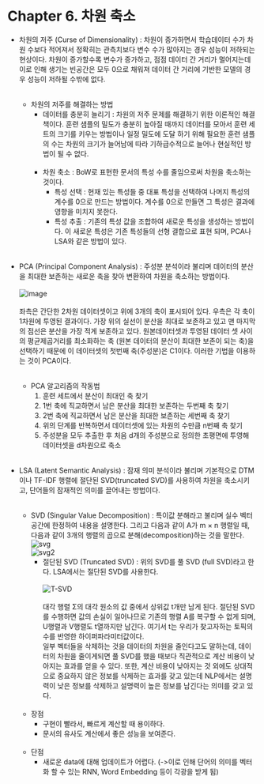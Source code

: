 # Chapter 6. 차원 축소

- 차원의 저주 (Curse of Dimensionality) : 차원이 증가하면서 학습데이터 수가 차원 수보다 적어져서 정확히는 관측치보다 변수 수가 많아지는 경우 성능이 저하되는 현상이다. 
차원이 증가할수록 변수가 증가하고, 점점 데이터 간 거리가 멀어지는데 이로 인해 생기는 빈공간은 모두 0으로 채워져 데이터 간 거리에 기반한 모델의 경우 성능이 저하될 수밖에 없다.<br><br>
  - 차원의 저주를 해결하는 방법
    - 데이터를 충분히 늘리기 : 차원의 저주 문제를 해결하기 위한 이론적인 해결책이다. 훈련 샘플의 밀도가 충분히 높아질 때까지 데이터를 모아서 훈련 세트의 크기를 키우는 방법이나 
일정 밀도에 도달 하기 위해 필요한 훈련 샘플의 수는 차원의 크기가 늘어남에 따라 기하급수적으로 늘어나 현실적인 방법이 될 수 없다.<br><br>
    - 차원 축소 : BoW로 표현한 문서의 특성 수를 줄임으로써 차원을 축소하는 것이다.
      - 특성 선택 : 현재 있는 특성들 중 대표 특성을 선택하여 나머지 특성의 계수를 0으로 만드는 방법이다. 계수를 0으로 만들면 그 특성은 결과에 영향을 미치지 못한다.
      - 특성 추출 : 기존의 특성 값을 조합하여 새로운 특성을 생성하는 방법이다. 이 새로운 특성은 기존 특성들의 선형 결합으로 표현 되며, PCA나 LSA와 같은 방법이 있다.<br><br>

- PCA (Principal Component Analysis) : 주성분 분석이라 불리며 데이터의 분산을 최대한 보존하는 새로운 축을 찾아 변환하여 차원을 축소하는 방법이다. <br><br>
![image](https://user-images.githubusercontent.com/86700191/172035064-1519b470-9d2c-4aa8-994d-5e75f9c013f3.png)
<br><br>
좌측은 간단한 2차원 데이터셋이고 위에 3개의 축이 표시되어 있다. 우측은 각 축이 1차원에 투영된 결과이다. 가장 위의 실선이 분산을 최대로 보존하고 있고 맨 마지막의 점선은 분산을 가장 적게 보존하고 있다.
원본데이터셋과 투영된 데이터 셋 사이의 평균제곱거리를 최소화하는 축 (원본 데이터의 분산이 최대한 보존이 되는 축)을 선택하기 때문에 이 데이터셋의 첫번째 축(주성분)은 C1이다. 이러한 기법을 이용하는 것이 PCA이다.<br><br>
  - PCA 알고리즘의 작동법
    1. 훈련 세트에서 분산이 최대인 축 찾기
    2. 1번 축에 직교하면서 남은 분산을 최대한 보존하는 두번째 축 찾기
    3. 2번 축에 직교하면서 남은 분산을 최대한 보존하는 세번째 축 찾기
    4. 위의 단계를 반복하면서 데이터셋에 있는 차원의 수만큼 n번째 축 찾기
    5. 주성분을 모두 추출한 후 처음 d개의 주성분으로 정의한 초평면에 투영해 데이터셋을 d차원으로 축소<br><br>

- LSA (Latent Semantic Analysis) : 잠재 의미 분석이라 불리며 기본적으로 DTM이나 TF-IDF 행렬에 절단된 SVD(truncated SVD)를 사용하여 차원을 축소시키고, 단어들의 잠재적인 의미를 끌어내는 방법이다. <br><br>
  - SVD (Singular Value Decomposition) : 특이값 분해라고 불리며 실수 벡터 공간에 한정하여 내용을 설명한다. 그리고 다음과 같이 A가 m × n 행렬일 때, 다음과 같이 3개의 행렬의 곱으로 분해(decomposition)하는 것을 말한다.<br>
  ![svg](https://user-images.githubusercontent.com/86700191/172538628-fbe3de32-1b91-40d5-bd7e-f0378fc83aee.PNG) <br>
  ![svg2](https://user-images.githubusercontent.com/86700191/172538634-ee93f20b-8695-4511-87c1-8536ccd1b5ae.PNG)
    - 절단된 SVD (Truncated SVD) : 위의 SVD를 풀 SVD (full SVD)라고 한다. LSA에서는 절단된 SVD를 사용한다.<br><br>
    ![T-SVD](https://user-images.githubusercontent.com/86700191/172539670-f41fd8cb-b583-4293-8e8c-d0f545915a07.PNG)
    <br><br>
    대각 행렬 Σ의 대각 원소의 값 중에서 상위값 t개만 남게 된다. 절단된 SVD를 수행하면 값의 손실이 일어나므로 기존의 행렬 A를 복구할 수 없게 되며, U행렬과 V행렬도 t열까지만 남긴다. 여기서 t는 우리가 찾고자하는 토픽의 수를 반영한 하이퍼파라미터값이다. <br>
    일부 벡터들을 삭제하는 것을 데이터의 차원을 줄인다고도 말하는데, 데이터의 차원을 줄이게되면 풀 SVD를 했을 때보다 직관적으로 계산 비용이 낮아지는 효과를 얻을 수 있다.
    또한, 계산 비용이 낮아지는 것 외에도 상대적으로 중요하지 않은 정보를 삭제하는 효과를 갖고 있는데 NLP에서는 설명력이 낮은 정보를 삭제하고 설명력이 높은 정보를 남긴다는 의미를 갖고 있다.
  <br><br>
  - 장점 
    - 구현이 빨라서, 빠르게 계산할 때 용이하다.
    - 문서의 유사도 계산에서 좋은 성능을 보여준다.
<br><br>
  - 단점
    - 새로운 data에 대해 업데이트가 어렵다. (->이로 인해 단어의 의미를 벡터화 할 수 있는 RNN, Word Embedding 등이 각광을 받게 됨)
